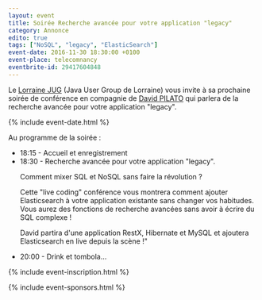 ```yaml
---
layout: event
title: Soirée Recherche avancée pour votre application "legacy"
category: Annonce
edito: true
tags: ["NoSQL", "legacy", "ElasticSearch"]
event-date: 2016-11-30 18:30:00 +0100
event-place: telecomnancy
eventbrite-id: 29417604848
---
```




<p>
Le <a href="/">Lorraine JUG</a> (Java User Group de Lorraine) vous invite à sa prochaine
soirée de conférence en compagnie de <a href="/speakers.html#dpilato">David PILATO</a>
qui parlera de la recherche avancée pour votre application "legacy".
</p>

{% include event-date.html %}

<div class="programme">Au programme de la soirée :
	<ul>
		<li>18:15 - Accueil et enregistrement</li>
		<li>18:30 - Recherche avancée pour votre application "legacy".
		<p>Comment mixer SQL et NoSQL sans faire la révolution ?</p>
		<p>Cette "live coding" conférence vous montrera comment ajouter Elasticsearch à votre
		application existante sans changer vos habitudes. Vous aurez des fonctions de
		recherche avancées sans avoir à écrire du SQL complexe !</p>
		<p>David partira d'une application RestX, Hibernate et MySQL et ajoutera Elasticsearch en live depuis la scène !"</p>
    </li>
		<li>20:00 - Drink et tombola…</li>
	</ul>
</div>

{% include event-inscription.html %}

{% include event-sponsors.html %}
